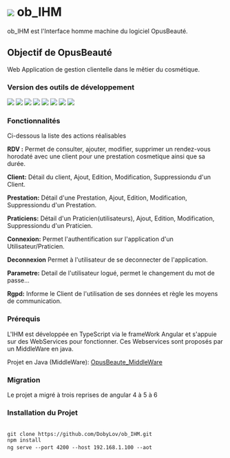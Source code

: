 # ![](https://github.com/DobyLov/ob_IHM/blob/master/src/assets/Mini_4Git_OBLogoNoBkg.png) ob_IHM
ob_IHM est l'Interface homme machine du logiciel OpusBeauté.

## Objectif de OpusBeauté
 Web Application de gestion clientelle dans le mêtier du cosmétique. 

### Version des outils de développement
![](https://img.shields.io/badge/Node%20:-V%209.6.1-blue.svg) ![](https://img.shields.io/badge/Angular%20:-V%206.1.0-blue.svg) ![](https://img.shields.io/badge/Npm%20:-V%205.6.0-blue.svg) ![](https://img.shields.io/badge/Angular%20CLI%20:-V%206.1.1-blue.svg) ![](https://img.shields.io/badge/Chrome%20:-V%2068.0.3440.106-blue.svg) ![](https://img.shields.io/badge/Angular%20CDK%20:-V%206.4.1-blue.svg) ![](https://img.shields.io/badge/rxj%20:-V%206.2.2-blue.svg) ![](https://img.shields.io/badge/Typescript%20:-V%202.9.2-blue.svg)
 
 ### Fonctionnalités
 Ci-dessous la liste des actions réalisables 

 **RDV :** Permet de consulter, ajouter, modifier, supprimer un rendez-vous horodaté avec une client pour une prestation cosmetique ainsi que sa durée.
 
 **Client:** Détail du client, Ajout, Edition, Modification, Suppressiondu d'un Client.
 
 **Prestation:** Détail d'une Prestation, Ajout, Edition, Modification, Suppressiondu d'un Prestation.
 
 **Praticiens:** Détail d'un Praticien(utilisateurs), Ajout, Edition, Modification, Suppressiondu d'un Praticien.

 **Connexion:** Permet l'authentification sur l'application d'un Utilisateur/Praticien.
 
 **Deconnexion** Permet à l'utilisateur de se deconnecter de l'application.

 **Parametre:** Detail de l'utilisateur logué, permet le changement du mot de passe...

 **Rgpd:** Informe le Client de l'utilisation de ses données et règle les moyens de communication.




### Prérequis
L'IHM est développée en TypeScript via le frameWork Angular et s'appuie sur des WebServices pour fonctionner.
Ces Webservices sont proposés par un MiddleWare en java.

Projet en Java (MiddleWare): [OpusBeaute_MiddleWare](https://github.com/DobyLov/opusbeaute_middleware)

### Migration
Le projet a migré à trois reprises de angular 4 à 5 à 6

### Installation du Projet

    　
    git clone https://github.com/DobyLov/ob_IHM.git
    npm install
    ng serve --port 4200 --host 192.168.1.100 --aot　


